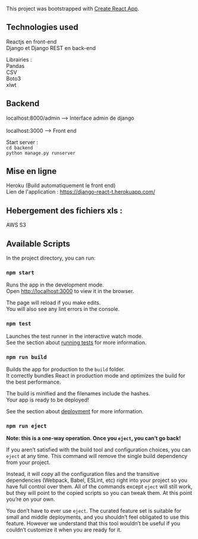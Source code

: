 This project was bootstrapped with [Create React App](https://github.com/facebook/create-react-app).

## Technologies used 
Reactjs en front-end<br />
Django et Django REST en back-end<br />

Librairies :<br />
Pandas<br />
CSV<br />
Boto3<br />
xlwt<br />

## Backend 

localhost:8000/admin --> Interface admin de django <br />
<br />
localhost:3000 --> Front end<br />

Start server : <br />
`cd backend`<br />
`python manage.py runserver`<br />

## Mise en ligne

Heroku (Build automatiquement le front end)<br />
Lien de l'application : https://django-react-t.herokuapp.com/<br />

## Hebergement des fichiers xls :
AWS S3 

## Available Scripts

In the project directory, you can run:

### `npm start`

Runs the app in the development mode.<br />
Open [http://localhost:3000](http://localhost:3000) to view it in the browser.

The page will reload if you make edits.<br />
You will also see any lint errors in the console.

### `npm test`

Launches the test runner in the interactive watch mode.<br />
See the section about [running tests](https://facebook.github.io/create-react-app/docs/running-tests) for more information.

### `npm run build`

Builds the app for production to the `build` folder.<br />
It correctly bundles React in production mode and optimizes the build for the best performance.

The build is minified and the filenames include the hashes.<br />
Your app is ready to be deployed!

See the section about [deployment](https://facebook.github.io/create-react-app/docs/deployment) for more information.

### `npm run eject`

**Note: this is a one-way operation. Once you `eject`, you can’t go back!**

If you aren’t satisfied with the build tool and configuration choices, you can `eject` at any time. This command will remove the single build dependency from your project.

Instead, it will copy all the configuration files and the transitive dependencies (Webpack, Babel, ESLint, etc) right into your project so you have full control over them. All of the commands except `eject` will still work, but they will point to the copied scripts so you can tweak them. At this point you’re on your own.

You don’t have to ever use `eject`. The curated feature set is suitable for small and middle deployments, and you shouldn’t feel obligated to use this feature. However we understand that this tool wouldn’t be useful if you couldn’t customize it when you are ready for it.
